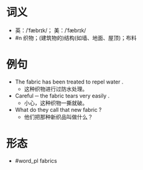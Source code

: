 # 词义
- 英：/ˈfæbrɪk/； 美：/ˈfæbrɪk/
- #n 织物；(建筑物的)结构(如墙、地面、屋顶)；布料
# 例句
- The fabric has been treated to repel water .
	- 这种织物进行过防水处理。
- Careful ─ the fabric tears very easily .
	- 小心，这种织物一撕就破。
- What do they call that new fabric ?
	- 他们把那种新织品叫做什么？
# 形态
- #word_pl fabrics

